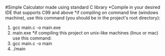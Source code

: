 #Simple Calculator made using standard C library
*Compile in your desired IDE that supports C99 and above
*if compiling on command line (windows machine), use this command (you should be in the project's root directory):
1. gcc main.c -o main.exe
2. main.exe
*if compiling this project on unix-like machines (linux or mac) use this command:
1. gcc main.c -o main
2. ./main